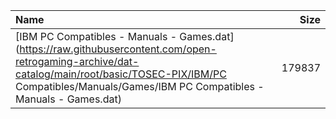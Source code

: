 |Name|Size|
|:---|---:|
|[IBM PC Compatibles - Manuals - Games.dat](https://raw.githubusercontent.com/open-retrogaming-archive/dat-catalog/main/root/basic/TOSEC-PIX/IBM/PC Compatibles/Manuals/Games/IBM PC Compatibles - Manuals - Games.dat)|179837|
